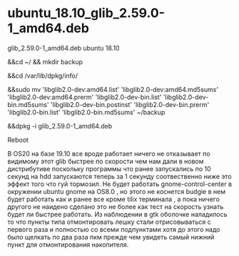 # ubuntu_18.10_glib_2.59.0-1_amd64.deb
glib_2.59.0-1_amd64.deb ubuntu 18.10

&&cd ~/ && mkdir backup

&&cd /var/lib/dpkg/info/

&&sudo mv  'libglib2.0-dev:amd64.list' 'libglib2.0-dev:amd64.md5sums' 'libglib2.0-dev:amd64.prerm' 'libglib2.0-dev-bin.list' 'libglib2.0-dev-bin.md5sums' 'libglib2.0-dev-bin.postinst' 'libglib2.0-dev-bin.prerm' 'libglib2.0-bin.list' 'libglib2.0-bin.md5sums' ~/backup

&&dpkg -i glib_2.59.0-1_amd64.deb

Reboot


В OS20 на базе 19.10 все вроде работает ничего не отказывает по видимому этот glib быстрее по скорости чем нам дали в новом дистрибутиве поскольку программы что ранее запускались по 10 секунд на hdd запускаются теперь за 1 секунду соотвественно ниже это эффект того что гуй тормозил.
Не будет работать gnome-control-center в окружении ubuntu gnome на OS8.0 , но этого не коснется budgie в нем будет работать как и ранее все кроме tilix терминала , а пока ничего другого не наидено сделано это не более как тест на скорость узнать будет ли быстрее работать. Из наблюдении в gtk оболочке наладилось то что пункты типа отмонтировать лешку стали отрисовываться с первого раза и полностью со всеми подпунктами хотя до этого надо было щелкать по два раза пкм прежде чем увидеть самый нижний пункт для отмонтирования накопителя.




